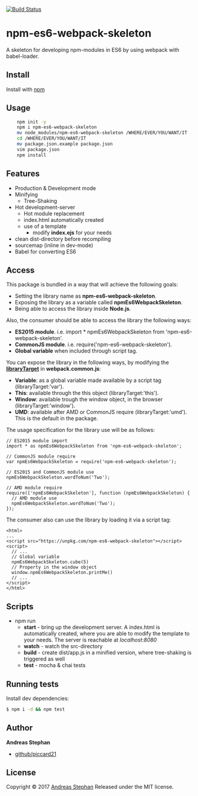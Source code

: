 [![Build Status](https://travis-ci.org/piccard21/npm-es6-webpack-skeleton.svg?branch=develop)](https://travis-ci.org/piccard21/npm-es6-webpack-skeleton)

# npm-es6-webpack-skeleton

A skeleton for developing npm-modules in ES6 by using webpack with babel-loader.

## Install

Install with [npm](https://www.npmjs.com/)

## Usage
```sh
    npm init -y 
    npm i npm-es6-webpack-skeleton 
    mv node_modules/npm-es6-webpack-skeleton /WHERE/EVER/YOU/WANT/IT
    cd /WHERE/EVER/YOU/WANT/IT
    mv package.json.example package.json
    vim package.json
    npm install
 ```   


## Features

* Production & Development mode
* Minifying
	* Tree-Shaking
* Hot development-server
	* Hot module replacement
	* index.html automatically created
	* use of a template 
		* modify **index.ejs** for your needs
* clean dist-directory before recompiling
* sourcemap (inline in dev-mode)
* Babel for converting ES6


## Access 
This package is bundled in a way that will achieve the following goals:
 
* Setting the library name as **npm-es6-webpack-skeleton**.
* Exposing the library as a variable called **npmEs6WebpackSkeleton**.
* Being able to access the library inside **Node.js**.

Also, the consumer should be able to access the library the following ways:

* **ES2015 module**. i.e. import * npmEs6WebpackSkeleton from 'npm-es6-webpack-skeleton'.
* **CommonJS module**. i.e. require('npm-es6-webpack-skeleton').
* **Global variable** when included through script tag.

You can expose the library in the following ways, by modifying the **[libraryTarget](https://webpack.js.org/configuration/output/#output-librarytarget)** in **webpack.common.js**:

* **Variable**: as a global variable made available by a script tag (libraryTarget:'var').
* **This**: available through the this object (libraryTarget:'this').
* **Window**: available trough the window object, in the browser (libraryTarget:'window').
* **UMD**: available after AMD or CommonJS require (libraryTarget:'umd'). This is the default in the package.

The usage specification for the library use will be as follows:

```
// ES2015 module import
import * as npmEs6WebpackSkeleton from 'npm-es6-webpack-skeleton';

// CommonJS module require
var npmEs6WebpackSkeleton = require('npm-es6-webpack-skeleton');
```


``` 
// ES2015 and CommonJS module use
npmEs6WebpackSkeleton.wordToNum('Two');
 
// AMD module require
require(['npmEs6WebpackSkeleton'], function (npmEs6WebpackSkeleton) {
  // AMD module use
  npmEs6WebpackSkeleton.wordToNum('Two');
});
```

The consumer also can use the library by loading it via a script tag:

```
<html>
...
<script src="https://unpkg.com/npm-es6-webpack-skeleton"></script>
<script>
  // ...
  // Global variable
  npmEs6WebpackSkeleton.cube(5)
  // Property in the window object
  window.npmEs6WebpackSkeleton.printMe()
  // ...
</script>
</html>
```


## Scripts

* npm run
  * **start** - bring up the development server. A index.html is automatically created, where you are able to modify the template to your needs. The server is reachable at *localhost:8080*
  * **watch** - watch the src-directory
  * **build** - create dist/app.js in a minified version, where tree-shaking is triggered as well 
  * **test** - mocha & chai tests 
 

## Running tests

Install dev dependencies:

```sh
$ npm i -d && npm test
```
 

## Author

**Andreas Stephan**

+ [github/piccard21](https://github.com/piccard21) 

## License

Copyright © 2017 [Andreas Stephan](https://github.com/piccard21)
Released under the MIT license. 
